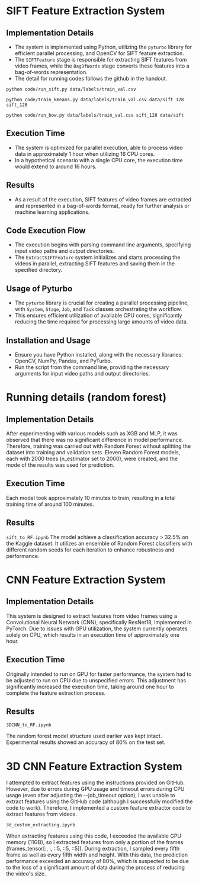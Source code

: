 # SIFT Feature Extraction System

## Implementation Details
- The system is implemented using Python, utilizing the `pyturbo` library for efficient parallel processing, and OpenCV for SIFT feature extraction.
- The `SIFTFeature` stage is responsible for extracting SIFT features from video frames, while the `BagOfWords` stage converts these features into a bag-of-words representation.
- The detail for running codes follows the github in the handout.

`python code/run_sift.py data/labels/train_val.csv`

`python code/train_kmeans.py data/labels/train_val.csv data/sift 128 sift_128`

`python code/run_bow.py data/labels/train_val.csv sift_128 data/sift`

## Execution Time
- The system is optimized for parallel execution, able to process video data in approximately 1 hour when utilizing 16 CPU cores.
- In a hypothetical scenario with a single CPU core, the execution time would extend to around 16 hours.

## Results
- As a result of the execution, SIFT features of video frames are extracted and represented in a bag-of-words format, ready for further analysis or machine learning applications.

## Code Execution Flow
- The execution begins with parsing command line arguments, specifying input video paths and output directories.
- The `ExtractSIFTFeature` system initializes and starts processing the videos in parallel, extracting SIFT features and saving them in the specified directory.

## Usage of Pyturbo
- The `pyturbo` library is crucial for creating a parallel processing pipeline, with `System`, `Stage`, `Job`, and `Task` classes orchestrating the workflow.
- This ensures efficient utilization of available CPU cores, significantly reducing the time required for processing large amounts of video data.

## Installation and Usage
- Ensure you have Python installed, along with the necessary libraries: OpenCV, NumPy, Pandas, and PyTurbo.
- Run the script from the command line, providing the necessary arguments for input video paths and output directories.

# Running details (random forest)

## Implementation Details
After experimenting with various models such as XGB and MLP, it was observed that there was no significant difference in model performance. Therefore, training was carried out with Random Forest without splitting the dataset into training and validation sets. Eleven Random Forest models, each with 2000 trees (n_estimator set to 2000), were created, and the mode of the results was used for prediction.

## Execution Time
Each model took approximately 10 minutes to train, resulting in a total training time of around 100 minutes.


## Results

`sift_to_RF.ipynb`
The model achieve a classification accuracy > 32.5% on the Kaggle dataset. It utilizes an ensemble of Random Forest classifiers with different random seeds for each iteration to enhance robustness and performance.

# CNN Feature Extraction System

## Implementation Details
This system is designed to extract features from video frames using a Convolutional Neural Network (CNN), specifically ResNet18, implemented in PyTorch. Due to issues with GPU utilization, the system currently operates solely on CPU, which results in an execution time of approximately one hour.
## Execution Time
Originally intended to run on GPU for faster performance, the system had to be adjusted to run on CPU due to unspecified errors. This adjustment has significantly increased the execution time, taking around one hour to complete the feature extraction process.


## Results

`3DCNN_to_RF.ipynb`

The random forest model structure used earlier was kept intact. Experimental results showed an accuracy of 80% on the test set.

# 3D CNN Feature Extraction System
I attempted to extract features using the instructions provided on GitHub. However, due to errors during GPU usage and timeout errors during CPU usage (even after adjusting the --job_timeout option), I was unable to extract features using the GitHub code (although I successfully modified the code to work). Therefore, I implemented a custom feature extractor code to extract features from videos.

`3d_custom_extracting.ipynb`

When extracting features using this code, I exceeded the available GPU memory (11GB), so I extracted features from only a portion of the frames (frames_tensor[:, :, ::5, ::5, ::5]). During extraction, I sampled every fifth frame as well as every fifth width and height. With this data, the prediction performance exceeded an accuracy of 80%, which is suspected to be due to the loss of a significant amount of data during the process of reducing the video's size.
